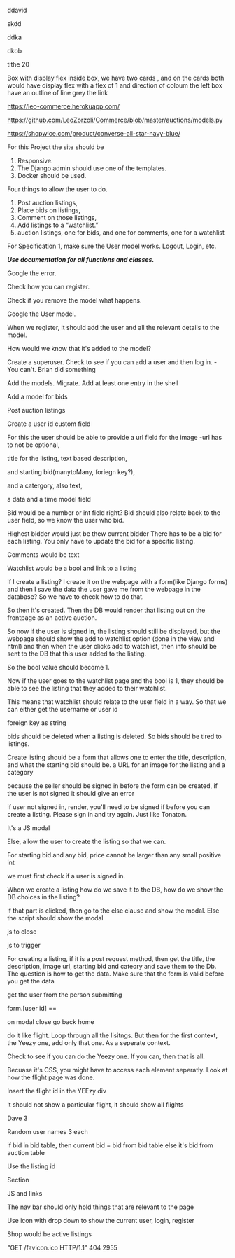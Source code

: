 ddavid

skdd

ddka

dkob

tithe 20

Box with display flex
inside box, we have two cards , and on the cards both would have display flex with a flex of 1 and direction of coloum
the left box have an outline of line grey
the link 

https://leo-commerce.herokuapp.com/

https://github.com/LeoZorzoli/Commerce/blob/master/auctions/models.py

https://shopwice.com/product/converse-all-star-navy-blue/



For this Project the site should be 

1. Responsive.
2. The Django admin should use one of the templates.
3. Docker should be used. 

Four things to allow the user to do. 

1. Post auction listings, 
2. Place bids on listings, 
3. Comment on those listings, 
4. Add listings to a “watchlist.”
5. auction listings, one for bids, and one for comments, one for a watchlist

For Specification 1, make sure the User model works. Logout, Login, etc. 

***Use documentation for all functions and classes.***

Google the error. 

Check how you can register. 

Check if you remove the model what happens.

Google the User model. 

When we register, it should add the user and all the relevant details to the model. 

How would we know that it's added to the model?



Create a superuser. Check to see if you can add a user and then log in. - You can't. Brian did something

Add the models. Migrate. Add at least one entry in the shell

Add a model for bids



Post auction listings



Create a user id custom field 

For this the user should be able to provide a url field for the image -url has to not be optional, 

title for the listing,
text based description,

 and starting bid(manytoMany, foriegn key?), 

and a catergory, also text, 

a data and a time model field 



Bid would be a number or int field right? Bid should also relate back to the user field, so we know the user who bid. 

Highest bidder would just be thew current bidder There has to be a bid for each listing. You only have to update the bid for a specific listing. 

Comments would be text



Watchlist would be a bool and link to a listing



if I create a listing? I create it on the webpage with a form(like Django forms) and then I save the data the user gave me from the webpage in the database? So we have to check how to do that.



So then it's created. Then the DB would render that listing out on the frontpage as an active auction. 



So now if the user is signed in, the listing should still be displayed, but the webpage should show the add to watchlist option (done in the view and html) and then when the user clicks add to watchlist, then info should be sent to the DB that this user added to the listing. 

So the bool value should become 1. 

Now if the user goes to the watchlist page and the bool is 1, they should be able to see the listing that they added to their watchlist.

This means that watchlist should relate to the user field in a way. So that we can either get the username or user id

foreign key as string



bids should be deleted when a listing is deleted. So bids should be tired to listings. 

Create listing should be a form that allows one to enter the title, description, and what the starting bid should be.  a URL for an image for the listing and a category 

because the seller should be signed in before the form can be created, if the user is not signed it should give an error



if user not signed in, render, you'll need to be signed if before you can create a listing. Please sign in and try again. Just like Tonaton.

It's a JS modal

Else, allow the user to create the listing so that we can. 

For starting bid and any bid, price cannot be larger than any small positive int



we must first check if a user is signed in.



When we create a listing how do we save it to the DB, how do we show the DB choices in the listing? 



if that part is clicked, then go to the else clause and show the modal. Else the script should show the modal

js to close

js to trigger



For creating a listing, if it is a post request method, then get the title, the description, image url, starting bid and cateory and save them to the Db. The question is how to get the data. Make sure that the form is valid before you get the data

get the user from the person submitting 

form.[user id] == 



on modal close go back home



do it like flight. Loop through all the lisitngs. But then for the first context, the Yeezy one, add only that one. As a seperate context. 



Check to see if you can do the Yeezy one. If you can, then that is all. 

Becuase it's CSS, you might have to access each element seperatly. Look at how the flight page was done. 



Insert the flight id in the YEEzy div



it should not show a particular flight, it should show all flights



Dave 3

Random user names 3 each

if bid in bid table, then current bid = bid from bid table else it's bid from auction table

Use the listing id

Section

JS and links



The nav bar should only hold things that are relevant to the page

Use icon with drop down to show the current user, login, register

Shop would be active listings

"GET /favicon.ico HTTP/1.1" 404 2955
